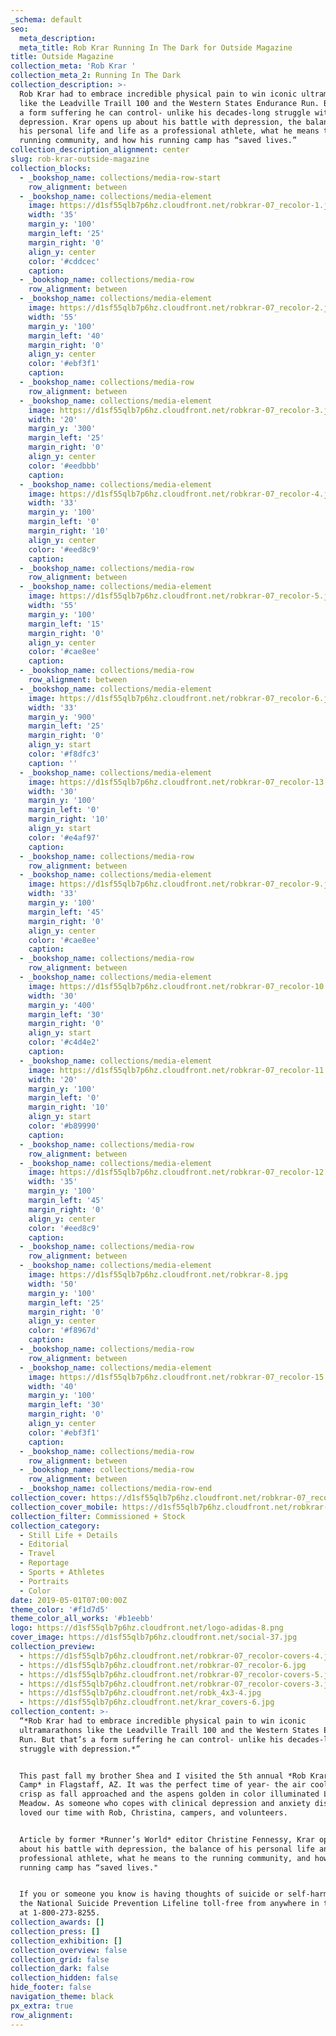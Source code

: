 ```yaml
---
_schema: default
seo:
  meta_description:
  meta_title: Rob Krar Running In The Dark for Outside Magazine
title: Outside Magazine
collection_meta: 'Rob Krar '
collection_meta_2: Running In The Dark
collection_description: >-
  Rob Krar had to embrace incredible physical pain to win iconic ultramarathons
  like the Leadville Traill 100 and the Western States Endurance Run. But that’s
  a form suffering he can control- unlike his decades-long struggle with
  depression.⁠ Krar opens up about his battle with depression, the balance of
  his personal life and life as a professional athlete, what he means to the
  running community, and how his running camp has “saved lives.”
collection_description_alignment: center
slug: rob-krar-outside-magazine
collection_blocks:
  - _bookshop_name: collections/media-row-start
    row_alignment: between
  - _bookshop_name: collections/media-element
    image: https://d1sf55qlb7p6hz.cloudfront.net/robkrar-07_recolor-1.jpg
    width: '35'
    margin_y: '100'
    margin_left: '25'
    margin_right: '0'
    align_y: center
    color: '#cddcec'
    caption:
  - _bookshop_name: collections/media-row
    row_alignment: between
  - _bookshop_name: collections/media-element
    image: https://d1sf55qlb7p6hz.cloudfront.net/robkrar-07_recolor-2.jpg
    width: '55'
    margin_y: '100'
    margin_left: '40'
    margin_right: '0'
    align_y: center
    color: '#ebf3f1'
    caption:
  - _bookshop_name: collections/media-row
    row_alignment: between
  - _bookshop_name: collections/media-element
    image: https://d1sf55qlb7p6hz.cloudfront.net/robkrar-07_recolor-3.jpg
    width: '20'
    margin_y: '300'
    margin_left: '25'
    margin_right: '0'
    align_y: center
    color: '#eedbbb'
    caption:
  - _bookshop_name: collections/media-element
    image: https://d1sf55qlb7p6hz.cloudfront.net/robkrar-07_recolor-4.jpg
    width: '33'
    margin_y: '100'
    margin_left: '0'
    margin_right: '10'
    align_y: center
    color: '#eed8c9'
    caption:
  - _bookshop_name: collections/media-row
    row_alignment: between
  - _bookshop_name: collections/media-element
    image: https://d1sf55qlb7p6hz.cloudfront.net/robkrar-07_recolor-5.jpg
    width: '55'
    margin_y: '100'
    margin_left: '15'
    margin_right: '0'
    align_y: center
    color: '#cae8ee'
    caption:
  - _bookshop_name: collections/media-row
    row_alignment: between
  - _bookshop_name: collections/media-element
    image: https://d1sf55qlb7p6hz.cloudfront.net/robkrar-07_recolor-6.jpg
    width: '33'
    margin_y: '900'
    margin_left: '25'
    margin_right: '0'
    align_y: start
    color: '#f8dfc3'
    caption: ''
  - _bookshop_name: collections/media-element
    image: https://d1sf55qlb7p6hz.cloudfront.net/robkrar-07_recolor-13.jpg
    width: '30'
    margin_y: '100'
    margin_left: '0'
    margin_right: '10'
    align_y: start
    color: '#e4af97'
    caption:
  - _bookshop_name: collections/media-row
    row_alignment: between
  - _bookshop_name: collections/media-element
    image: https://d1sf55qlb7p6hz.cloudfront.net/robkrar-07_recolor-9.jpg
    width: '33'
    margin_y: '100'
    margin_left: '45'
    margin_right: '0'
    align_y: center
    color: '#cae8ee'
    caption:
  - _bookshop_name: collections/media-row
    row_alignment: between
  - _bookshop_name: collections/media-element
    image: https://d1sf55qlb7p6hz.cloudfront.net/robkrar-07_recolor-10.jpg
    width: '30'
    margin_y: '400'
    margin_left: '30'
    margin_right: '0'
    align_y: start
    color: '#c4d4e2'
    caption:
  - _bookshop_name: collections/media-element
    image: https://d1sf55qlb7p6hz.cloudfront.net/robkrar-07_recolor-11.jpg
    width: '20'
    margin_y: '100'
    margin_left: '0'
    margin_right: '10'
    align_y: start
    color: '#b89990'
    caption:
  - _bookshop_name: collections/media-row
    row_alignment: between
  - _bookshop_name: collections/media-element
    image: https://d1sf55qlb7p6hz.cloudfront.net/robkrar-07_recolor-12.jpg
    width: '35'
    margin_y: '100'
    margin_left: '45'
    margin_right: '0'
    align_y: center
    color: '#eed8c9'
    caption:
  - _bookshop_name: collections/media-row
    row_alignment: between
  - _bookshop_name: collections/media-element
    image: https://d1sf55qlb7p6hz.cloudfront.net/robkrar-8.jpg
    width: '50'
    margin_y: '100'
    margin_left: '25'
    margin_right: '0'
    align_y: center
    color: '#f8967d'
    caption:
  - _bookshop_name: collections/media-row
    row_alignment: between
  - _bookshop_name: collections/media-element
    image: https://d1sf55qlb7p6hz.cloudfront.net/robkrar-07_recolor-15.jpg
    width: '40'
    margin_y: '100'
    margin_left: '30'
    margin_right: '0'
    align_y: center
    color: '#ebf3f1'
    caption:
  - _bookshop_name: collections/media-row
    row_alignment: between
  - _bookshop_name: collections/media-row
    row_alignment: between
  - _bookshop_name: collections/media-row-end
collection_cover: https://d1sf55qlb7p6hz.cloudfront.net/robkrar-07_recolor-covers-1.jpg
collection_cover_mobile: https://d1sf55qlb7p6hz.cloudfront.net/robkrar-07_recolor-covers-2.jpg
collection_filter: Commissioned + Stock
collection_category:
  - Still Life + Details
  - Editorial
  - Travel
  - Reportage
  - Sports + Athletes
  - Portraits
  - Color
date: 2019-05-01T07:00:00Z
theme_color: '#f1d7d5'
theme_color_all_works: '#b1eebb'
logo: https://d1sf55qlb7p6hz.cloudfront.net/logo-adidas-8.png
cover_image: https://d1sf55qlb7p6hz.cloudfront.net/social-37.jpg
collection_preview:
  - https://d1sf55qlb7p6hz.cloudfront.net/robkrar-07_recolor-covers-4.jpg
  - https://d1sf55qlb7p6hz.cloudfront.net/robkrar-07_recolor-6.jpg
  - https://d1sf55qlb7p6hz.cloudfront.net/robkrar-07_recolor-covers-5.jpg
  - https://d1sf55qlb7p6hz.cloudfront.net/robkrar-07_recolor-covers-3.jpg
  - https://d1sf55qlb7p6hz.cloudfront.net/robk_4x3-4.jpg
  - https://d1sf55qlb7p6hz.cloudfront.net/krar_covers-6.jpg
collection_content: >-
  “*Rob Krar had to embrace incredible physical pain to win iconic
  ultramarathons like the Leadville Traill 100 and the Western States Endurance
  Run. But that’s a form suffering he can control- unlike his decades-long
  struggle with depression.*”⁠


  This past fall my brother Shea and I visited the 5th annual *Rob Krar Running
  Camp* in Flagstaff, AZ. It was the perfect time of year- the air cool and
  crisp as fall approached and the aspens golden in color illuminated Locket
  Meadow. As someone who copes with clinical depression and anxiety disorder, we
  loved our time with Rob, Christina, campers, and volunteers.


  Article by former *Runner’s World* editor Christine Fennessy, Krar opens up
  about his battle with depression, the balance of his personal life and life a
  professional athlete, what he means to the running community, and how his
  running camp has “saved lives."


  If you or someone you know is having thoughts of suicide or self-harm, call
  the National Suicide Prevention Lifeline toll-free from anywhere in the U.S.
  at 1-800-273-8255.
collection_awards: []
collection_press: []
collection_exhibition: []
collection_overview: false
collection_grid: false
collection_dark: false
collection_hidden: false
hide_footer: false
navigation_theme: black
px_extra: true
row_alignment:
---
```

